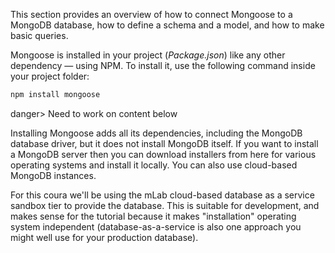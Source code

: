 This section provides an overview of how to connect Mongoose to a MongoDB database, how to define a schema and a model, and how to make basic queries.

Mongoose is installed in your project (*Package.json*) like any other dependency — using NPM. To install it, use the following command inside your project folder:
    
```js    
npm install mongoose
```    

danger> Need to work on content below 

Installing Mongoose adds all its dependencies, including the MongoDB database driver, but it does not install MongoDB itself. If you want to install a MongoDB server then you can download installers from here for various operating systems and install it locally. You can also use cloud-based MongoDB instances.

For this coura we'll be using the mLab cloud-based database as a service sandbox tier to provide the database. This is suitable for development, and makes sense for the tutorial because it makes "installation" operating system independent (database-as-a-service is also one approach you might well use for your production database).
